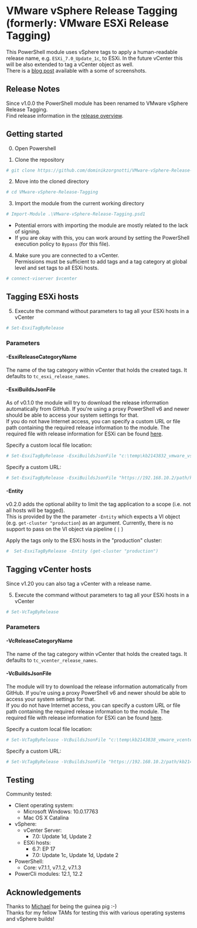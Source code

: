 # VMware vSphere Release Tagging (formerly: VMware ESXi Release Tagging)

This PowerShell module uses vSphere tags to apply a human-readable release name, e.g. `ESXi_7.0_Update_1c`, to ESXi.
In the future vCenter this will be also extended to tag a vCenter object as well.  
There is a [blog post](https://www.why-did-it.fail/blog/2021-02-set-esxi-release-names-with-tags/) available with a some of screenshots.

## Release Notes

Since v1.0.0 the PowerShell module has been renamed to VMware vSphere Release Tagging.  
Find release information in the [release overview](https://github.com/dominikzorgnotti/VMware-vSphere-Release-Tagging/releases).

## Getting started

0. Open Powershell

1. Clone the repository

```powershell
# git clone https://github.com/dominikzorgnotti/VMware-vSphere-Release-Tagging.git
```

2. Move into the cloned directory

```powershell
# cd VMware-vSphere-Release-Tagging
```

3. Import the module from the current working directory

```powershell
# Import-Module .\VMware-vSphere-Release-Tagging.psd1
```
  -  Potential errors with importing the module are mostly related to the lack of signing. 
  - If you are okay with this, you can work around by setting the PowerShell execution policy to `Bypass` (for this file).

4. Make sure you are connected to a vCenter.  
   Permissions must be sufficient to add tags and a tag category at global level and set tags to all ESXi hosts.

```powershell
# connect-viserver $vcenter
```

## Tagging ESXi hosts

5. Execute the command without parameters to tag all your ESXi hosts in a vCenter

```powershell
# Set-EsxiTagByRelease
```

### Parameters

#### -EsxiReleaseCategoryName

The name of the tag category within vCenter that holds the created tags. It defaults to `tc_esxi_release_names`.

#### -EsxiBuildsJsonFile

As of v0.1.0 the module will try to download the release information automatically from GitHub. If you're using a proxy PowerShell v6 and newer should be able to access your system settings for that.  
If you do not have Internet access, you can specify a custom URL or file path containing the required release information to the module. The required file with release information for ESXi can be found [here](https://raw.githubusercontent.com/dominikzorgnotti/vmware_product_releases_machine-readable/main/index/kb2143832_vmware_vsphere_esxi_table0_release_as-index.json).

Specify a custom local file location:

```powershell
# Set-EsxiTagByRelease -EsxiBuildsJsonFile "c:\temp\kb2143832_vmware_vsphere_esxi_table0_release_as-index.json"
```

Specify a custom URL:

```powershell
# Set-EsxiTagByRelease -EsxiBuildsJsonFile "https://192.168.10.2/path/kb2143832_vmware_vsphere_esxi_table0_release_as-index.json"
```

#### -Entity

v0.2.0 adds the optional ability to limit the tag application to a scope (i.e. not all hosts will be tagged).  
This is provided by the the parameter `-Entity` which expects a VI object (e.g. `get-cluster "production`) as an argument.
Currently, there is no support to pass on the VI object via pipeline ( `|` )

Apply the tags only to the ESXi hosts in the "production" cluster:

```powershell
#  Set-EsxiTagByRelease -Entity (get-cluster "production")
```

## Tagging vCenter hosts
Since v1.20 you can also tag a vCenter with a release name.


5. Execute the command without parameters to tag all your ESXi hosts in a vCenter

```powershell
# Set-VcTagByRelease
```

### Parameters

#### -VcReleaseCategoryName

The name of the tag category within vCenter that holds the created tags. It defaults to `tc_vcenter_release_names`.

#### -VcBuildsJsonFile

The module will try to download the release information automatically from GitHub. If you're using a proxy PowerShell v6 and newer should be able to access your system settings for that.  
If you do not have Internet access, you can specify a custom URL or file path containing the required release information to the module. The required file with release information for ESXi can be found [here](https://raw.githubusercontent.com/dominikzorgnotti/vmware_product_releases_machine-readable/main/index/kb2143838_vmware_vcenter_server_appliance_all_vcenter_builds_as-index.json).

Specify a custom local file location:

```powershell
# Set-VcTagByRelease -VcBuildsJsonFile "c:\temp\kb2143838_vmware_vcenter_server_appliance_all_vcenter_builds_as-index.json"
```

Specify a custom URL:

```powershell
# Set-VcTagByRelease -VcBuildsJsonFile "https://192.168.10.2/path/kb2143838_vmware_vcenter_server_appliance_all_vcenter_builds_as-index.json"
```

## Testing

Community tested:  
- Client operating system:
  - Microsoft Windows: 10.0.17763
  - Mac OS X Catalina
- vSphere:
  - vCenter Server:
    - 7.0: Update 1d, Update 2
  - ESXi hosts:
    - 6.7: EP 17
    - 7.0: Update 1c, Update 1d, Update 2
- PowerShell:
  - Core: v7.1.1, v7.1.2, v7.1.3
- PowerCli modules: 12.1, 12.2

## Acknowledgements

Thanks to [Michael](https://github.com/mdhemmi) for being the guinea pig :-)  
Thanks for my fellow TAMs for testing this with various operating systems and vSphere builds!
